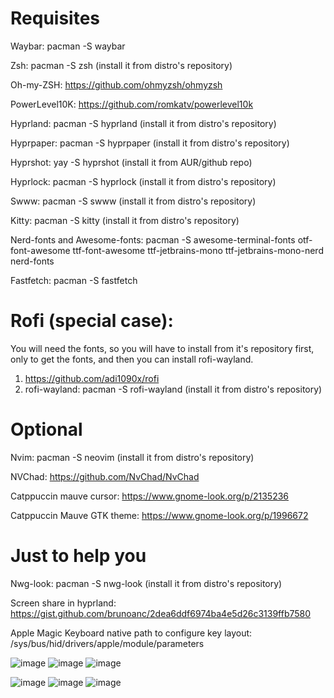 # Requisites

Waybar: pacman -S waybar

Zsh: pacman -S zsh (install it from distro's repository)

Oh-my-ZSH: https://github.com/ohmyzsh/ohmyzsh

PowerLevel10K: https://github.com/romkatv/powerlevel10k

Hyprland: pacman -S hyprland (install it from distro's repository)

Hyprpaper: pacman -S hyprpaper (install it from distro's repository)

Hyprshot: yay -S hyprshot (install it from AUR/github repo)

Hyprlock: pacman -S hyprlock (install it from distro's repository)

Swww: pacman -S swww (install it from distro's repository)

Kitty: pacman -S kitty (install it from distro's repository)

Nerd-fonts and Awesome-fonts: pacman -S awesome-terminal-fonts otf-font-awesome ttf-font-awesome ttf-jetbrains-mono ttf-jetbrains-mono-nerd nerd-fonts

Fastfetch: pacman -S fastfetch


# Rofi (special case):

  You will need the fonts, so you will have to install from it's repository first, only to get the fonts, and then you can install rofi-wayland.
  
  1. https://github.com/adi1090x/rofi
  2. rofi-wayland: pacman -S rofi-wayland (install it from distro's repository)


# Optional

Nvim: pacman -S neovim (install it from distro's repository)

NVChad: https://github.com/NvChad/NvChad

Catppuccin mauve cursor: https://www.gnome-look.org/p/2135236

Catppuccin Mauve GTK theme: https://www.gnome-look.org/p/1996672


# Just to help you

Nwg-look: pacman -S nwg-look (install it from distro's repository)

Screen share in hyprland: https://gist.github.com/brunoanc/2dea6ddf6974ba4e5d26c3139ffb7580

Apple Magic Keyboard native path to configure key layout: /sys/bus/hid/drivers/apple/module/parameters

![image](https://github.com/user-attachments/assets/d4ac6d65-5833-49ee-a219-f376a1a48c2c)
![image](https://github.com/user-attachments/assets/79315b81-b610-48bf-8167-8356a0dac238)
![image](https://github.com/user-attachments/assets/662e0e54-a2f4-478f-b2b7-153e1528f0ad)









![image](https://github.com/user-attachments/assets/1151cba2-7b1f-461d-9db7-c4dcc2175234)
![image](https://github.com/user-attachments/assets/e3cffda0-43c7-4291-8dbd-f758f89e5b94)
![image](https://github.com/user-attachments/assets/f335372a-acec-4a5e-87c5-3038a585d4d5)




